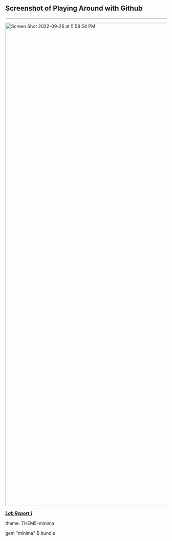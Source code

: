 ## Screenshot of Playing Around with Github 
---
<img width="1512" alt="Screen Shot 2022-09-26 at 5 58 54 PM" src="https://user-images.githubusercontent.com/114449002/192407132-60bfe70d-6fb4-4b56-b105-3935d10fcf0d.png">

***[Lab Report 1](https://bec002.github.io/cse15l-lab-reports/)***

theme: THEME-minima

gem "minima"
$ bundle
